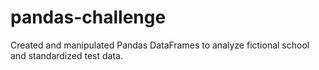 # pandas-challenge
<p> Created and manipulated Pandas DataFrames to analyze fictional school and standardized test data.
